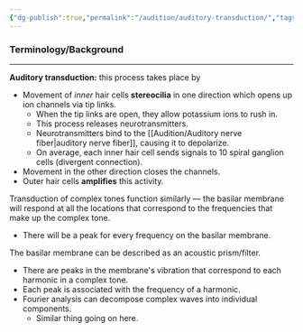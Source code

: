 ```yaml
---
{"dg-publish":true,"permalink":"/audition/auditory-transduction/","tags":["cognitivescience","audition"]}
---
```


### **Terminology/Background**
---
**Auditory transduction:** this process takes place by
- Movement of *inner* hair cells **stereocilia** in one direction which opens up ion channels via tip links.
	- When the tip links are open, they allow potassium ions to rush in.
	- This process releases neurotransmitters.
	- Neurotransmitters bind to the [[Audition/Auditory nerve fiber\|auditory nerve fiber]], causing it to depolarize.
	- On average, each inner hair cell sends signals to 10 spiral ganglion cells (divergent connection).
- Movement in the other direction closes the channels.
- Outer hair cells **amplifies** this activity.

Transduction of complex tones function similarly — the basilar membrane will respond at all the locations that correspond to the frequencies that make up the complex tone.
- There will be a peak for every frequency on the basilar membrane.

The basilar membrane can be described as an acoustic prism/filter.
- There are peaks in the membrane's vibration that correspond to each harmonic in a complex tone.
- Each peak is associated with the frequency of a harmonic.
- Fourier analysis can decompose complex waves into individual components.
	- Similar thing going on here.